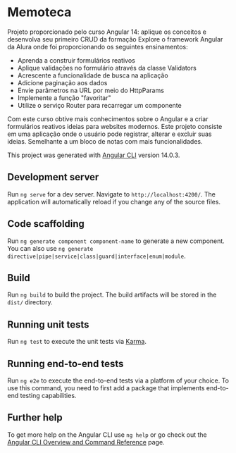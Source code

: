 # Memoteca

Projeto proporcionado pelo curso Angular 14: aplique os conceitos e desenvolva seu primeiro CRUD da formação Explore o framework Angular da Alura onde foi proporcionando os seguintes ensinamentos:

- Aprenda a construir formulários reativos
- Aplique validações no formulário através da classe Validators
- Acrescente a funcionalidade de busca na aplicação
- Adicione paginação aos dados
- Envie parâmetros na URL por meio do HttpParams
- Implemente a função "favoritar"
- Utilize o serviço Router para recarregar um componente

Com este curso obtive mais conhecimentos sobre o Angular e a criar formulários reativos ideias para websites modernos. Este projeto consiste em uma aplicação onde o usuário pode registrar, alterar e excluir suas ideias. Semelhante a um bloco de notas com mais funcionalidades.

This project was generated with [Angular CLI](https://github.com/angular/angular-cli) version 14.0.3.

## Development server

Run `ng serve` for a dev server. Navigate to `http://localhost:4200/`. The application will automatically reload if you change any of the source files.

## Code scaffolding

Run `ng generate component component-name` to generate a new component. You can also use `ng generate directive|pipe|service|class|guard|interface|enum|module`.

## Build

Run `ng build` to build the project. The build artifacts will be stored in the `dist/` directory.

## Running unit tests

Run `ng test` to execute the unit tests via [Karma](https://karma-runner.github.io).

## Running end-to-end tests

Run `ng e2e` to execute the end-to-end tests via a platform of your choice. To use this command, you need to first add a package that implements end-to-end testing capabilities.

## Further help

To get more help on the Angular CLI use `ng help` or go check out the [Angular CLI Overview and Command Reference](https://angular.io/cli) page.
